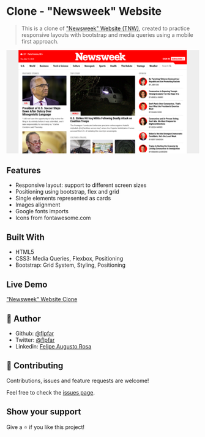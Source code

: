 # Clone - "Newsweek" Website

> This is a clone of ["Newsweek" Website (TNW)](https://www.newsweek.com/), created to practice responsive layouts with bootstrap and media queries using a mobile first approach.

![screenshot](images/screenshot.png)

## Features

- Responsive layout: support to different screen sizes
- Positioning using bootstrap, flex and grid
- Single elements represented as cards
- Images alignment
- Google fonts imports
- Icons from fontawesome.com

## Built With

- HTML5
- CSS3: Media Queries, Flexbox, Positioning
- Bootstrap: Grid System, Styling, Positioning

## Live Demo

["Newsweek" Website Clone](https://newsweek-bootstrap-clone.netlify.com/)

## 👤 Author 

- Github: [@flpfar](https://github.com/flpfar)
- Twitter: [@flpfar](https://twitter.com/flpfar)
- Linkedin: [Felipe Augusto Rosa](https://www.linkedin.com/in/felipe-augusto-rosa-7b96a4b1)

## 🤝 Contributing

Contributions, issues and feature requests are welcome!

Feel free to check the [issues page](issues/).

## Show your support

Give a ⭐️ if you like this project!